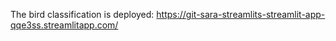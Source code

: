 The bird classification is deployed:
https://git-sara-streamlits-streamlit-app-qqe3ss.streamlitapp.com/
